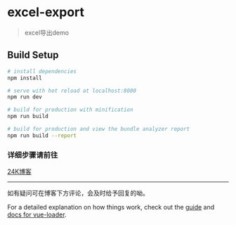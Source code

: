 # excel-export

> excel导出demo

## Build Setup

``` bash
# install dependencies
npm install

# serve with hot reload at localhost:8080
npm run dev

# build for production with minification
npm run build

# build for production and view the bundle analyzer report
npm run build --report
```

### 详细步骤请前往

[24K博客](https://libing.art/)

---

如有疑问可在博客下方评论，会及时给予回复的呦。

For a detailed explanation on how things work, check out the [guide](http://vuejs-templates.github.io/webpack/) and [docs for vue-loader](http://vuejs.github.io/vue-loader).

